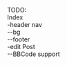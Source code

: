 TODO:<br/>
Index<br/>
-header nav<br/>
--bg<br/>
--footer<br/>
-edit Post<br/>
--BBCode support<br/>